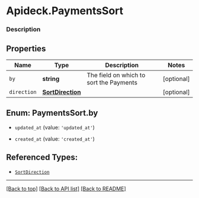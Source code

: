 # Apideck.PaymentsSort

### Description

## Properties
Name | Type | Description | Notes
------------ | ------------- | ------------- | -------------
`by` | **string** | The field on which to sort the Payments | [optional] 
`direction` | [**SortDirection**](SortDirection.md) |  | [optional] 





<a name="PaymentsSortBy"></a>
## Enum: PaymentsSort.by


* `updated_at` (value: `'updated_at'`)

* `created_at` (value: `'created_at'`)




## Referenced Types:

* [`SortDirection`](SortDirection.md)

---

[[Back to top]](#) [[Back to API list]](../../../../README.md#documentation-for-api-endpoints) [[Back to README]](../../../../README.md)


